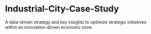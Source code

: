 # Industrial-City-Case-Study
A data-driven strategy and key insights to optimize strategic initiatives within an innovation-driven economic zone
